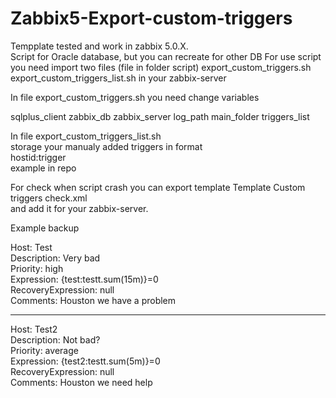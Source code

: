 # Zabbix5-Export-custom-triggers

Tempplate tested and work in zabbix 5.0.X.  
Script for Oracle database, but you can recreate for other DB 
For use script you need import two files (file in folder script)
export_custom_triggers.sh    
export_custom_triggers_list.sh
in your zabbix-server

In file
export_custom_triggers.sh 
you need change variables

sqlplus_client
zabbix_db
zabbix_server
log_path
main_folder
triggers_list

In file
export_custom_triggers_list.sh  
storage your manualy added triggers in format  
hostid:trigger  
example in repo  

For check when script crash you can export template
Template Custom triggers check.xml  
and add it for your zabbix-server.

Example backup  

Host: Test  
Description: Very bad  
Priority: high  
Expression: {test:testt.sum(15m)}=0  
RecoveryExpression: null  
Comments: Houston we have a problem  
  
--------------------------------------------------  
  
Host: Test2  
Description: Not bad?  
Priority: average  
Expression: {test2:testt.sum(5m)}=0  
RecoveryExpression: null  
Comments: Houston we need help  